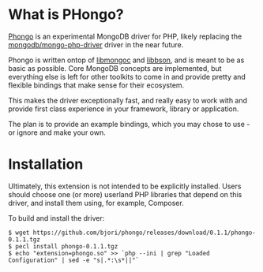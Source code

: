 # What is PHongo?

[Phongo](https://github.com/bjori/phongo) is an experimental MongoDB driver for PHP,
likely replacing the
[mongodb/mongo-php-driver](https://github.com/mongodb/mongo-php-driver) driver in the
near future.

Phongo is written ontop of [libmongoc](https://github.com/mongodb/mongo-c-driver) and
[libbson](https://github.com/mongodb/libbson), and is meant to be as basic as possible.
Core MongoDB concepts are implemented, but everything else is left for other toolkits
to come in and provide pretty and flexible bindings that make sense for their ecosystem.

This makes the driver exceptionally fast, and really easy to work with and provide
first class experience in your framework, library or application.

The plan is to provide an example bindings, which you may chose to use - or ignore
and make your own.



# Installation

Ultimately, this extension is not intended to be explicitly installed. Users should
choose one (or more) userland PHP libraries that depend on this driver, and install
them using, for example, Composer.

To build and install the driver:

	$ wget https://github.com/bjori/phongo/releases/download/0.1.1/phongo-0.1.1.tgz
	$ pecl install phongo-0.1.1.tgz
	$ echo "extension=phongo.so" >> `php --ini | grep "Loaded Configuration" | sed -e "s|.*:\s*||"`


